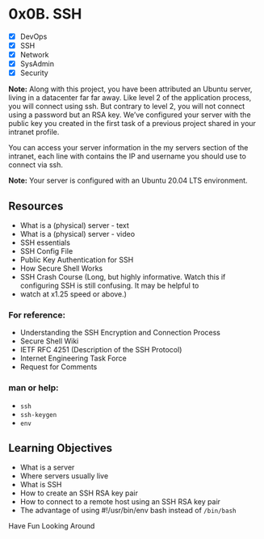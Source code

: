 # 0x0B. SSH

- [x] DevOps
- [x] SSH
- [x] Network
- [x] SysAdmin
- [x] Security

**Note:** Along with this project, you have been attributed an Ubuntu server, living in a datacenter far far away. Like
level 2 of the application process, you will connect using ssh. But contrary to level 2, you will not connect using a
password but an RSA key. We’ve configured your server with the public key you created in the first task of a previous
project shared in your intranet profile.

You can access your server information in the my servers section of the intranet, each line with contains the IP and
username you should use to connect via ssh.

**Note:** Your server is configured with an Ubuntu 20.04 LTS environment.

## Resources
* What is a (physical) server - text
* What is a (physical) server - video
* SSH essentials
* SSH Config File
* Public Key Authentication for SSH
* How Secure Shell Works
* SSH Crash Course (Long, but highly informative. Watch this if configuring SSH is still confusing. It may be helpful to
* watch at x1.25 speed or above.)

### For reference:
* Understanding the SSH Encryption and Connection Process
* Secure Shell Wiki
* IETF RFC 4251 (Description of the SSH Protocol)
* Internet Engineering Task Force
* Request for Comments

### man or help:
* ```ssh```
* ```ssh-keygen```
* ```env```

## Learning Objectives
* What is a server
* Where servers usually live
* What is SSH
* How to create an SSH RSA key pair
* How to connect to a remote host using an SSH RSA key pair
* The advantage of using #!/usr/bin/env bash instead of ```/bin/bash```

Have Fun Looking Around
